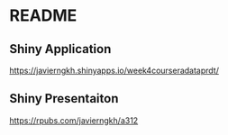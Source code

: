 README
================

Shiny Application
-----------------

<https://javierngkh.shinyapps.io/week4courseradataprdt/>

Shiny Presentaiton
------------------

https://rpubs.com/javierngkh/a312
